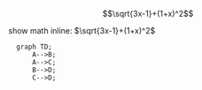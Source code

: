 ---
---

```math
\sqrt{3x-1}+(1+x)^2
```

show math inline:  $`\sqrt{3x-1}+(1+x)^2`$

```mermaid
  graph TD;
      A-->B;
      A-->C;
      B-->D;
      C-->D;
```
